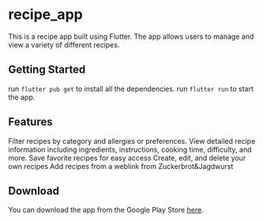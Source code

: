 # recipe_app
This is a recipe app built using Flutter. The app allows users to manage and view a variety of different recipes.

## Getting Started
run `flutter pub get` to install all the dependencies.
run `flutter run` to start the app.

## Features
Filter recipes by category and allergies or preferences.
View detailed recipe information including ingredients, instructions, cooking time, difficulty, and more.
Save favorite recipes for easy access
Create, edit, and delete your own recipes
Add recipes from a weblink from Zuckerbrot&Jagdwurst

## Download
You can download the app from the Google Play Store [here](https://play.google.com/store/apps/details?id=com.flippchen.janinasmealapp).